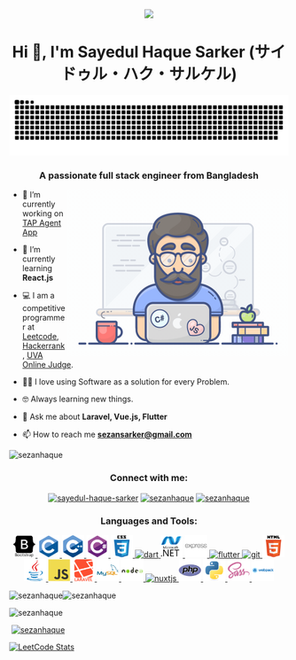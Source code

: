 <!--horizontal divider(gradiant)-->
<div align="center">

<img align="center" src="https://user-images.githubusercontent.com/73097560/115834477-dbab4500-a447-11eb-908a-139a6edaec5c.gif">

<h1 align="center">Hi 👋, I'm Sayedul Haque Sarker (サイドゥル・ハク・サルケル)</h1>

<!--- snake -->
<div align="center">
<img  src="https://github.com/sezanhaque/sezanhaque/blob/main/resources/img/grid-snake.svg"
    alt="snake" /></a>
</div>

<h3 align="center">A passionate full stack engineer from Bangladesh</h3>
</div>
<img align="right" width="400" src="./resources/img/person.gif">

-   🔭 I’m currently working on [TAP Agent App](https://play.google.com/store/apps/details?id=com.trustaxiatapay.agentapp&hl=en_US&gl=US)

-   🌱 I’m currently learning **React.js**

-   💻 I am a competitive programmer at [Leetcode](https://leetcode.com/sezanhaque/), [Hackerrank](https://www.hackerrank.com/sezansarker), [UVA Online Judge](https://uhunt.onlinejudge.org/id/776731).

-   🧑‍💻 I love using Software as a solution for every Problem.

-   🤓 Always learning new things.

-   💬 Ask me about **Laravel, Vue.js, Flutter**

-   📫 How to reach me **[sezansarker@gmail.com](mailto:sezansarker@gmail.com)**
<p align="left"> <img src="https://komarev.com/ghpvc/?username=sezanhaque&label=Profile%20views&color=0e75b6&style=flat" alt="sezanhaque" /> </p>

<h3 align="center">Connect with me:</h3>
<p align="center">
<a href="https://linkedin.com/in/sayedul-haque-sarker" target="blank"><img align="center" src="https://raw.githubusercontent.com/rahuldkjain/github-profile-readme-generator/master/src/images/icons/Social/linked-in-alt.svg" alt="sayedul-haque-sarker" height="30" width="40" /></a>
<a href="https://fb.com/sezanhaque" target="blank"><img align="center" src="https://raw.githubusercontent.com/rahuldkjain/github-profile-readme-generator/master/src/images/icons/Social/facebook.svg" alt="sezanhaque" height="30" width="40" /></a>
<a href="https://www.leetcode.com/sezanhaque" target="blank"><img align="center" src="https://raw.githubusercontent.com/rahuldkjain/github-profile-readme-generator/master/src/images/icons/Social/leet-code.svg" alt="sezanhaque" height="30" width="40" /></a>
</p>

<h3 align="center">Languages and Tools:</h3>
<p align="center"> <a href="https://getbootstrap.com" target="_blank" rel="noreferrer"> <img src="https://raw.githubusercontent.com/devicons/devicon/master/icons/bootstrap/bootstrap-plain-wordmark.svg" alt="bootstrap" width="40" height="40"/> </a> <a href="https://www.cprogramming.com/" target="_blank" rel="noreferrer"> <img src="https://raw.githubusercontent.com/devicons/devicon/master/icons/c/c-original.svg" alt="c" width="40" height="40"/> </a> <a href="https://www.w3schools.com/cpp/" target="_blank" rel="noreferrer"> <img src="https://raw.githubusercontent.com/devicons/devicon/master/icons/cplusplus/cplusplus-original.svg" alt="cplusplus" width="40" height="40"/> </a> <a href="https://www.w3schools.com/cs/" target="_blank" rel="noreferrer"> <img src="https://raw.githubusercontent.com/devicons/devicon/master/icons/csharp/csharp-original.svg" alt="csharp" width="40" height="40"/> </a> <a href="https://www.w3schools.com/css/" target="_blank" rel="noreferrer"> <img src="https://raw.githubusercontent.com/devicons/devicon/master/icons/css3/css3-original-wordmark.svg" alt="css3" width="40" height="40"/> </a> <a href="https://dart.dev" target="_blank" rel="noreferrer"> <img src="https://www.vectorlogo.zone/logos/dartlang/dartlang-icon.svg" alt="dart" width="40" height="40"/> </a> <a href="https://dotnet.microsoft.com/" target="_blank" rel="noreferrer"> <img src="https://raw.githubusercontent.com/devicons/devicon/master/icons/dot-net/dot-net-original-wordmark.svg" alt="dotnet" width="40" height="40"/> </a> <a href="https://expressjs.com" target="_blank" rel="noreferrer"> <img src="https://raw.githubusercontent.com/devicons/devicon/master/icons/express/express-original-wordmark.svg" alt="express" width="40" height="40"/> </a> <a href="https://flutter.dev" target="_blank" rel="noreferrer"> <img src="https://www.vectorlogo.zone/logos/flutterio/flutterio-icon.svg" alt="flutter" width="40" height="40"/> </a> <a href="https://git-scm.com/" target="_blank" rel="noreferrer"> <img src="https://www.vectorlogo.zone/logos/git-scm/git-scm-icon.svg" alt="git" width="40" height="40"/> </a> <a href="https://www.w3.org/html/" target="_blank" rel="noreferrer"> <img src="https://raw.githubusercontent.com/devicons/devicon/master/icons/html5/html5-original-wordmark.svg" alt="html5" width="40" height="40"/> </a> <a href="https://www.java.com" target="_blank" rel="noreferrer"> <img src="https://raw.githubusercontent.com/devicons/devicon/master/icons/java/java-original.svg" alt="java" width="40" height="40"/> </a> <a href="https://developer.mozilla.org/en-US/docs/Web/JavaScript" target="_blank" rel="noreferrer"> <img src="https://raw.githubusercontent.com/devicons/devicon/master/icons/javascript/javascript-original.svg" alt="javascript" width="40" height="40"/> </a> <a href="https://laravel.com/" target="_blank" rel="noreferrer"> <img src="https://raw.githubusercontent.com/devicons/devicon/master/icons/laravel/laravel-plain-wordmark.svg" alt="laravel" width="40" height="40"/> </a> <a href="https://www.mysql.com/" target="_blank" rel="noreferrer"> <img src="https://raw.githubusercontent.com/devicons/devicon/master/icons/mysql/mysql-original-wordmark.svg" alt="mysql" width="40" height="40"/> </a> <a href="https://nodejs.org" target="_blank" rel="noreferrer"> <img src="https://raw.githubusercontent.com/devicons/devicon/master/icons/nodejs/nodejs-original-wordmark.svg" alt="nodejs" width="40" height="40"/> </a> <a href="https://nuxtjs.org/" target="_blank" rel="noreferrer"> <img src="https://www.vectorlogo.zone/logos/nuxtjs/nuxtjs-icon.svg" alt="nuxtjs" width="40" height="40"/> </a> <a href="https://www.php.net" target="_blank" rel="noreferrer"> <img src="https://raw.githubusercontent.com/devicons/devicon/master/icons/php/php-original.svg" alt="php" width="40" height="40"/> </a> <a href="https://www.python.org" target="_blank" rel="noreferrer"> <img src="https://raw.githubusercontent.com/devicons/devicon/master/icons/python/python-original.svg" alt="python" width="40" height="40"/> </a> <a href="https://sass-lang.com" target="_blank" rel="noreferrer"> <img src="https://raw.githubusercontent.com/devicons/devicon/master/icons/sass/sass-original.svg" alt="sass" width="40" height="40"/> </a> <a href="https://webpack.js.org" target="_blank" rel="noreferrer"> <img src="https://raw.githubusercontent.com/devicons/devicon/d00d0969292a6569d45b06d3f350f463a0107b0d/icons/webpack/webpack-original-wordmark.svg" alt="webpack" width="40" height="40"/> </a> </p>

<p><img align="left" src="https://github-readme-streak-stats.herokuapp.com/?user=sezanhaque&" alt="sezanhaque" /></p>

<p>&nbsp;<img align="left" src="https://github-readme-stats.vercel.app/api?username=sezanhaque&show_icons=true&locale=en" alt="sezanhaque" /></p>

<p>&nbsp;<img align="left" src="https://github-readme-stats.vercel.app/api/top-langs?username=sezanhaque&show_icons=true&locale=en&layout=compact" alt="sezanhaque" /></p>

<p>&nbsp;<a href="https://github.com/ryo-ma/github-profile-trophy"><img src="https://github-profile-trophy.vercel.app/?username=sezanhaque" alt="sezanhaque" /></a> </p>

[![LeetCode Stats](https://leetcode.card.workers.dev/sezanhaque?theme=default&font=baloo&extension=activity)](https://leetcode.com/sezanhaque/)
